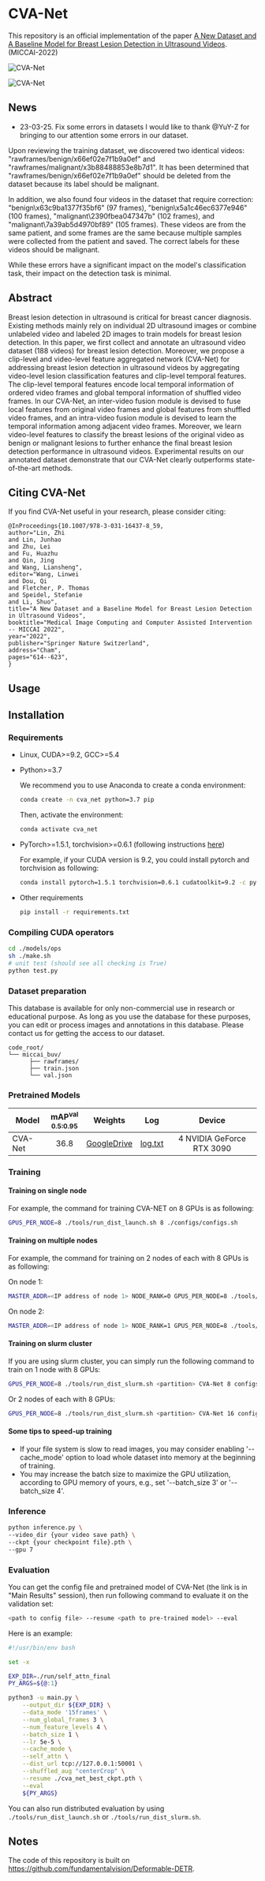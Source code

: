 # CVA-Net
This repository is an official implementation of the paper [A New Dataset and A Baseline Model for Breast Lesion Detection in Ultrasound Videos](http://arxiv.org/abs/2207.00141). (MICCAI-2022)

![CVA-Net](./figs/overview.png)

![CVA-Net](./figs/modules.png)

## News
- 23-03-25. Fix some errors in datasets
I would like to thank @YuY-Z for bringing to our attention some errors in our dataset.

Upon reviewing the training dataset, we discovered two identical videos: "rawframes/benign/x66ef02e7f1b9a0ef" and "rawframes/malignant/x3b88488853e8b7d1". It has been determined that "rawframes/benign/x66ef02e7f1b9a0ef" should be deleted from the dataset because its label should be malignant.

In addition, we also found four videos in the dataset that require correction: "benign\x63c9ba1377f35bf6" (97 frames), "benign\x5a1c46ec6377e946" (100 frames), "malignant\2390fbea047347b" (102 frames), and "malignant\7a39ab5d4970bf89" (105 frames). These videos are from the same patient, and some frames are the same because multiple samples were collected from the patient and saved. The correct labels for these videos should be malignant.

While these errors have a significant impact on the model's classification task, their impact on the detection task is minimal.

## Abstract
Breast lesion detection in ultrasound is critical for breast cancer
diagnosis. Existing methods mainly rely on individual 2D ultrasound images or
combine unlabeled video and labeled 2D images to train models for breast lesion
detection. In this paper, we first collect and annotate an ultrasound video
dataset (188 videos) for breast lesion detection. Moreover, we propose a
clip-level and video-level feature aggregated network (CVA-Net) for addressing
breast lesion detection in ultrasound videos by aggregating video-level lesion
classification features and clip-level temporal features. The clip-level
temporal features encode local temporal information of ordered video frames and
global temporal information of shuffled video frames. In our CVA-Net, an
inter-video fusion module is devised to fuse local features from original video
frames and global features from shuffled video frames, and an intra-video
fusion module is devised to learn the temporal information among adjacent video
frames. Moreover, we learn video-level features to classify the breast lesions
of the original video as benign or malignant lesions to further enhance the
final breast lesion detection performance in ultrasound videos. Experimental
results on our annotated dataset demonstrate that our CVA-Net clearly
outperforms state-of-the-art methods.


## Citing CVA-Net
If you find CVA-Net useful in your research, please consider citing:
```
@InProceedings{10.1007/978-3-031-16437-8_59,
author="Lin, Zhi
and Lin, Junhao
and Zhu, Lei
and Fu, Huazhu
and Qin, Jing
and Wang, Liansheng",
editor="Wang, Linwei
and Dou, Qi
and Fletcher, P. Thomas
and Speidel, Stefanie
and Li, Shuo",
title="A New Dataset and a Baseline Model for Breast Lesion Detection in Ultrasound Videos",
booktitle="Medical Image Computing and Computer Assisted Intervention -- MICCAI 2022",
year="2022",
publisher="Springer Nature Switzerland",
address="Cham",
pages="614--623",
}

```



## Usage

## Installation

### Requirements

* Linux, CUDA>=9.2, GCC>=5.4
  
* Python>=3.7

    We recommend you to use Anaconda to create a conda environment:
    ```bash
    conda create -n cva_net python=3.7 pip
    ```
    Then, activate the environment:
    ```bash
    conda activate cva_net
    ```
  
* PyTorch>=1.5.1, torchvision>=0.6.1 (following instructions [here](https://pytorch.org/))

    For example, if your CUDA version is 9.2, you could install pytorch and torchvision as following:
    ```bash
    conda install pytorch=1.5.1 torchvision=0.6.1 cudatoolkit=9.2 -c pytorch
    ```
  
* Other requirements
    ```bash
    pip install -r requirements.txt
    ```

### Compiling CUDA operators
```bash
cd ./models/ops
sh ./make.sh
# unit test (should see all checking is True)
python test.py
```

### Dataset preparation
This database is available for only non-commercial use in research or educational purpose. 
As long as you use the database for these purposes, you can edit or process images and annotations in this database.
Please contact us for getting the access to our dataset.


```
code_root/
└── miccai_buv/
      ├── rawframes/
      ├── train.json
      └── val.json
```

### Pretrained Models
 |Model |mAP<sup>val<br>0.5:0.95 | Weights | Log | Device
 | ------        |:---: | :----: |  :----: | :----:
 |CVA-Net     | 36.8 |[GoogleDrive](https://drive.google.com/file/d/1WUBkLAfFZbTTnI7eeNk6iOzgV7AH29GM/view?usp=sharing)  |[log.txt](https://github.com/jhl-Det/CVA-Net/files/10399323/log.txt) | 4 NVIDIA GeForce RTX 3090

### Training

#### Training on single node

For example, the command for training CVA-NET on 8 GPUs is as following:

```bash
GPUS_PER_NODE=8 ./tools/run_dist_launch.sh 8 ./configs/configs.sh
```

#### Training on multiple nodes

For example, the command for training  on 2 nodes of each with 8 GPUs is as following:

On node 1:

```bash
MASTER_ADDR=<IP address of node 1> NODE_RANK=0 GPUS_PER_NODE=8 ./tools/run_dist_launch.sh 16 ./configs/configs.sh
```

On node 2:

```bash
MASTER_ADDR=<IP address of node 1> NODE_RANK=1 GPUS_PER_NODE=8 ./tools/run_dist_launch.sh 16 ./configs/configs.sh
```

#### Training on slurm cluster

If you are using slurm cluster, you can simply run the following command to train on 1 node with 8 GPUs:

```bash
GPUS_PER_NODE=8 ./tools/run_dist_slurm.sh <partition> CVA-Net 8 configs/configs.sh
```

Or 2 nodes of  each with 8 GPUs:

```bash
GPUS_PER_NODE=8 ./tools/run_dist_slurm.sh <partition> CVA-Net 16 configs/configs.sh
```
#### Some tips to speed-up training
* If your file system is slow to read images, you may consider enabling '--cache_mode' option to load whole dataset into memory at the beginning of training.
* You may increase the batch size to maximize the GPU utilization, according to GPU memory of yours, e.g., set '--batch_size 3' or '--batch_size 4'.

### Inference
```bash
python inference.py \
--video_dir {your video save path} \
--ckpt {your checkpoint file}.pth \
--gpu 7
```


### Evaluation

You can get the config file and pretrained model of CVA-Net (the link is in "Main Results" session), then run following command to evaluate it on the validation set:

```bash
<path to config file> --resume <path to pre-trained model> --eval
```
Here is an example:
```bash
#!/usr/bin/env bash

set -x

EXP_DIR=./run/self_attn_final
PY_ARGS=${@:1}

python3 -u main.py \
    --output_dir ${EXP_DIR} \
    --data_mode '15frames' \
    --num_global_frames 3 \
    --num_feature_levels 4 \
    --batch_size 1 \
    --lr 5e-5 \
    --cache_mode \
    --self_attn \
    --dist_url tcp://127.0.0.1:50001 \
    --shuffled_aug "centerCrop" \
    --resume ./cva_net_best_ckpt.pth \
    --eval
    ${PY_ARGS}
```

You can also run distributed evaluation by using ```./tools/run_dist_launch.sh``` or ```./tools/run_dist_slurm.sh```.

## Notes
The code of this repository is built on
https://github.com/fundamentalvision/Deformable-DETR.
